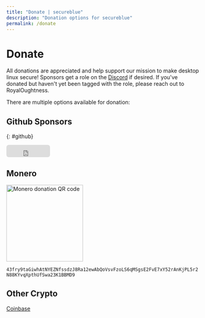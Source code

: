 ```yaml
---
title: "Donate | secureblue"
description: "Donation options for secureblue"
permalink: /donate
---
```


# Donate

All donations are appreciated and help support our mission to make desktop linux secure! Sponsors get a role on the [Discord](https://discord.gg/qMTv5cKfbF) if desired. If you've donated but haven't yet been tagged with the role, please reach out to RoyalOughtness.

There are multiple options available for donation:

## Github Sponsors
{: #github}


<iframe src="https://github.com/sponsors/RoyalOughtness/button" title="Sponsor RoyalOughtness" height="32" width="114" style="border: 0; border-radius: 6px;"></iframe>


## Monero

<img alt="Monero donation QR code" src="/assets/monero.png" width=200 />

`43fry9taGiwhAtNYEZNfssdzJ8Ra12ewAbQoVsvFzoLS6qMSgsE2FvE7xY52rAnKjPL5r2N88KYvqXpthUfSwa23K1BBMD9`

## Other Crypto

[Coinbase](https://commerce.coinbase.com/checkout/ed12a6f0-6f14-458e-88a7-854f91e42b19)